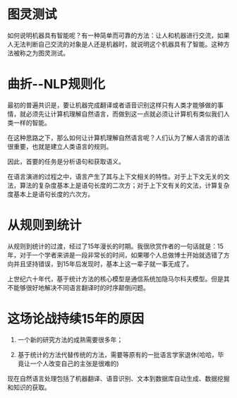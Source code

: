 # 图灵测试
如何说明机器具有智能呢？有一种简单而可靠的方法：让人和机器进行交流，如果人无法判断自己交流的对象是人还是机器时，就说明这个机器具有了智能。这种方法被称之为图灵测试。
# 曲折--NLP规则化
最初的普遍共识是，要让机器完成翻译或者语音识别这样只有人类才能够做的事情，就必须先让计算机理解自然语言，而做到这一点就必须让计算机有类似我们人类一样的智能。

在这种思路之下，那么如何让计算机理解自然语言呢？人们认为了解人语言的语法很重要，也就是建立人类语言的规则。

因此，首要的任务是分析语句和获取语义。

在语言演进的过程之中，语言产生了其与上下文相关的特性。对于上下文无关的文法，算法的复杂度基本上是语句长度的二次方；对于上下文有关的文法，计算复杂度基本上是语句长度的六次方。
# 从规则到统计
从规则到统计的过渡，经过了15年漫长的时期。我很欣赏作者的一句话就是：15年，对于一个学者来讲是一段非常长的时间，如果哪个人总做博士开始就选错了方向并且坚持错误，到15年后发现时，基本上这一辈子就一事无成了。

上世纪六十年代，基于统计方法的核心模型是通信系统加隐马尔科夫模型。但是其不能够很好地解决不同语言翻译时的时序颠倒问题。
# 这场论战持续15年的原因
1. 一个新的研究方法的成熟需要很多年；

2. 基于统计的方法代替传统的方法，需要等原有的一批语言学家退休(哈哈，毕竟让一个人改变自己的主张是很难的) 

现在自然语言处理包括了机器翻译、语音识别、文本到数据库自动生成、数据挖掘和知识的获取。
